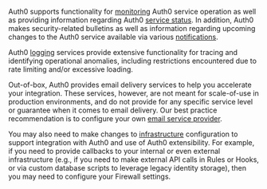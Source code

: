 Auth0 supports functionality for [monitoring](#monitoring) Auth0 service operation as well as providing information regarding Auth0 [service status](#service-status). In addition, Auth0 makes security-related bulletins as well as information regarding upcoming changes to the Auth0 service available via various [notifications](#notifications). 

Auth0 [logging](#logging) services provide extensive functionality for tracing and identifying operational anomalies, including restrictions encountered due to rate limiting and/or excessive loading.

Out-of-box, Auth0 provides email delivery services to help you accelerate your integration. These services, however, are not meant for scale-of-use in production environments, and do not provide for any specific service level or guarantee when it comes to email delivery. Our best practice recommendation is to configure your own [email service provider](#email-provider-setup).

You may also need to make changes to [infrastructure](#infrastructure) configuration to support integration with Auth0 and use of Auth0 extensibility. For example, if you need to provide callbacks to your internal or even external infrastructure (e.g., if you need to make external API calls in Rules or Hooks, or via custom database scripts to leverage legacy identity storage), then you may need to configure your Firewall settings.